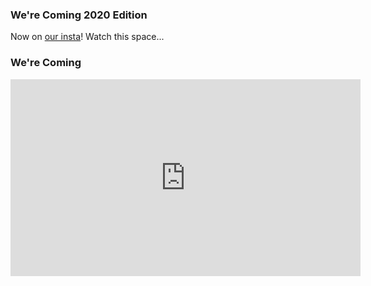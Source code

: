<html>
<body>
<h3>We're Coming 2020 Edition</h3>
  <p>Now on <a href="https://www.instagram.com/tj_vs_ryan/?hl=en">our insta</a>! Watch this space...</p>
<h3>We're Coming</h3>
<iframe width="560" height="315" src="https://www.youtube.com/embed/375JqLhnmHs" frameborder="0" allow="accelerometer; autoplay; encrypted-media; gyroscope; picture-in-picture" allowfullscreen></iframe>
</body>
</html>
